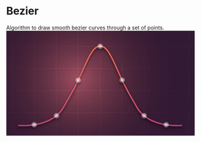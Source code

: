 # Bezier
Algorithm to draw smooth bezier curves through a set of points.
![Bezier](https://github.com/Ramshandilya/Bezier/blob/master/Resources/Bezier.jpg)
